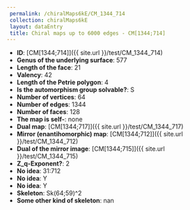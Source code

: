 ```yaml
--- 
 permalink: /chiralMaps6kE/CM_1344_714 
 collection: chiralMaps6kE
 layout: dataEntry
 title: Chiral maps up to 6000 edges - CM[1344;714]
---
```


- **ID**: [CM[1344;714]]({{ site.url }}/test/CM_1344_714)
- **Genus of the underlying surface**: 577
- **Length of the face**: 21
- **Valency**: 42
- **Length of the Petrie polygon**: 4
- **Is the automorphism group solvable?**: S
- **Number of vertices**: 64
- **Number of edges**: 1344
- **Number of faces**: 128
- **The map is self-**: none
- **Dual map**: [CM[1344;717]]({{ site.url }}/test/CM_1344_717)
- **Mirror (enantihomorphic) map**: [CM[1344;712]]({{ site.url }}/test/CM_1344_712)
- **Dual of the mirror image**: [CM[1344;715]]({{ site.url }}/test/CM_1344_715)
- **Z_q-Exponent?**: 2
- **No idea**:  31:712
- **No idea**: Y
- **No idea**: Y
- **Skeleton**: Sk(64;59)^2
- **Some other kind of skeleton**: nan

